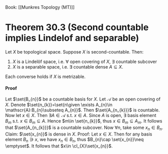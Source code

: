 Book: [[Munkres Topology (MT)]]
# Theorem 30.3 (Second countable implies Lindelof and separable)
Let $X$ be topological space.
Suppose $X$ is second-countable.
Then:
1. $X$ is a Lindelöf space, i.e. $\forall$ open covering of $X$, $\exists$ countable subcover
2. $X$ is a separable space, i.e. $\exists$ countable dense $A\subseteq X$.

Each converse holds if $X$ is metrizable.
#### Proof
Let $\set{B_{n}}$ be a countable basis for $X$.
Let $\mathscr{A}$ be an open covering of $X$.
Denote $\set{n_{k}}=\set{n\given \exists A_{n}\in \mathscr{A}:B_{n}\subseteq A_{n}}$. Then $\set{A_{n_{k}}}$ is countable.
Now let $x\in X$. Then $\exists A\in \mathscr{A}$ s.t. $x\in A$.
Since $A$ is open, $\exists$ basis element $B_{m}$ s.t. $x\in B_{m}\subseteq A$.
Hence $m\in \set{n_{k}}$, thus $x\in B_{m}\subseteq A_{m}$.
It follows that $\set{A_{n_{k}}}$ is a countable subcover.
Now $\forall n$, take some $x_{n}\in B_{n}$.
Claim: $\set{x_{n}}$ is dense in $X$.
Proof: Let $x\in X$. 
Then for any basis element $B_{n}\ni x$, we have $x_{n}\in B_{n}$, thus $B_{n}\cap \set{x_{n}}\neq \emptyset$.
It follows that $x\in \cl_{X}\set{x_{n}}$.